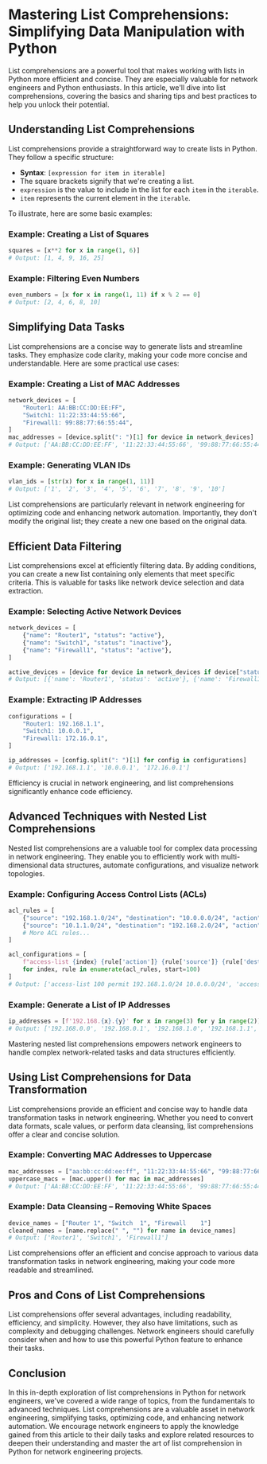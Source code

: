 # Mastering List Comprehensions: Simplifying Data Manipulation with Python

List comprehensions are a powerful tool that makes working with lists in Python more efficient and concise. They are especially valuable for network engineers and Python enthusiasts. In this article, we'll dive into list comprehensions, covering the basics and sharing tips and best practices to help you unlock their potential.

## Understanding List Comprehensions

List comprehensions provide a straightforward way to create lists in Python. They follow a specific structure:

- **Syntax**: `[expression for item in iterable]`
- The square brackets signify that we're creating a list.
- `expression` is the value to include in the list for each `item` in the `iterable`.
- `item` represents the current element in the `iterable`.

To illustrate, here are some basic examples:

### Example: Creating a List of Squares

```python
squares = [x**2 for x in range(1, 6)]
# Output: [1, 4, 9, 16, 25]
```

### Example: Filtering Even Numbers

```python
even_numbers = [x for x in range(1, 11) if x % 2 == 0]
# Output: [2, 4, 6, 8, 10]
```

## Simplifying Data Tasks

List comprehensions are a concise way to generate lists and streamline tasks. They emphasize code clarity, making your code more concise and understandable. Here are some practical use cases:

### Example: Creating a List of MAC Addresses

```python
network_devices = [
    "Router1: AA:BB:CC:DD:EE:FF",
    "Switch1: 11:22:33:44:55:66",
    "Firewall1: 99:88:77:66:55:44",
]
mac_addresses = [device.split(": ")[1] for device in network_devices]
# Output: ['AA:BB:CC:DD:EE:FF', '11:22:33:44:55:66', '99:88:77:66:55:44']
```

### Example: Generating VLAN IDs

```python
vlan_ids = [str(x) for x in range(1, 11)]
# Output: ['1', '2', '3', '4', '5', '6', '7', '8', '9', '10']
```

List comprehensions are particularly relevant in network engineering for optimizing code and enhancing network automation. Importantly, they don't modify the original list; they create a new one based on the original data.

## Efficient Data Filtering

List comprehensions excel at efficiently filtering data. By adding conditions, you can create a new list containing only elements that meet specific criteria. This is valuable for tasks like network device selection and data extraction.

### Example: Selecting Active Network Devices

```python
network_devices = [
    {"name": "Router1", "status": "active"},
    {"name": "Switch1", "status": "inactive"},
    {"name": "Firewall1", "status": "active"},
]

active_devices = [device for device in network_devices if device["status"] == "active"]
# Output: [{'name': 'Router1', 'status': 'active'}, {'name': 'Firewall1', 'status': 'active'}]
```

### Example: Extracting IP Addresses

```python
configurations = [
    "Router1: 192.168.1.1",
    "Switch1: 10.0.0.1",
    "Firewall1: 172.16.0.1",
]

ip_addresses = [config.split(": ")[1] for config in configurations]
# Output: ['192.168.1.1', '10.0.0.1', '172.16.0.1']
```

Efficiency is crucial in network engineering, and list comprehensions significantly enhance code efficiency.

## Advanced Techniques with Nested List Comprehensions

Nested list comprehensions are a valuable tool for complex data processing in network engineering. They enable you to efficiently work with multi-dimensional data structures, automate configurations, and visualize network topologies.

### Example: Configuring Access Control Lists (ACLs)

```python
acl_rules = [
    {"source": "192.168.1.0/24", "destination": "10.0.0.0/24", "action": "permit"},
    {"source": "10.1.1.0/24", "destination": "192.168.2.0/24", "action": "deny"},
    # More ACL rules...
]

acl_configurations = [
    f"access-list {index} {rule['action']} {rule['source']} {rule['destination']}"
    for index, rule in enumerate(acl_rules, start=100)
]
# Output: ['access-list 100 permit 192.168.1.0/24 10.0.0.0/24', 'access-list 101 deny 10.1.1.0/24 192.168.2.0/24']
```

### Example: Generate a List of IP Addresses

```python
ip_addresses = [f'192.168.{x}.{y}' for x in range(3) for y in range(2)]
# Output: ['192.168.0.0', '192.168.0.1', '192.168.1.0', '192.168.1.1', '192.168.2.0', '192.168.2.1']
```

Mastering nested list comprehensions empowers network engineers to handle complex network-related tasks and data structures efficiently.

## Using List Comprehensions for Data Transformation

List comprehensions provide an efficient and concise way to handle data transformation tasks in network engineering. Whether you need to convert data formats, scale values, or perform data cleansing, list comprehensions offer a clear and concise solution.

### Example: Converting MAC Addresses to Uppercase

```python
mac_addresses = ["aa:bb:cc:dd:ee:ff", "11:22:33:44:55:66", "99:88:77:66:55:44"]
uppercase_macs = [mac.upper() for mac in mac_addresses]
# Output: ['AA:BB:CC:DD:EE:FF', '11:22:33:44:55:66', '99:88:77:66:55:44']
```

### Example: Data Cleansing – Removing White Spaces

```python
device_names = ["Router 1", "Switch  1", "Firewall    1"]
cleaned_names = [name.replace(" ", "") for name in device_names]
# Output: ['Router1', 'Switch1', 'Firewall1']
```

List comprehensions offer an efficient and concise approach to various data transformation tasks in network engineering, making your code more readable and streamlined.

## Pros and Cons of List Comprehensions

List comprehensions offer several advantages, including readability, efficiency, and simplicity. However, they also have limitations, such as complexity and debugging challenges. Network engineers should carefully consider when and how to use this powerful Python feature to enhance their tasks.

## Conclusion

In this in-depth exploration of list comprehensions in Python for network engineers, we've covered a wide range of topics, from the fundamentals to advanced techniques. List comprehensions are a valuable asset in network engineering, simplifying tasks, optimizing code, and enhancing network automation. We encourage network engineers to apply the knowledge gained from this article to their daily tasks and explore related resources to deepen their understanding and master the art of list comprehension in Python for network engineering projects.
